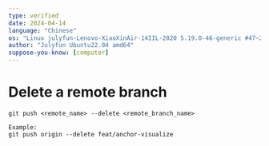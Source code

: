 ```yaml
---
type: verified
date: 2024-04-14
language: "Chinese"
os: "Linux julyfun-Lenovo-XiaoXinAir-14IIL-2020 5.19.0-46-generic #47~22.04.1-Ubuntu SMP PREEMPT_DYNAMIC Wed Jun 21 15:35:31 UTC 2 x86_64 x86_64 x86_64 GNU/Linux"
author: "Julyfun Ubuntu22.04 amd64"
suppose-you-know: [computer]
---
```


# Delete a remote branch

```
git push <remote_name> --delete <remote_branch_name>

Example:
git push origin --delete feat/anchor-visualize
```

